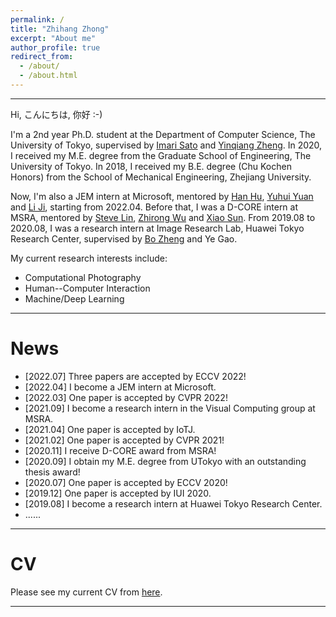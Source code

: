 ```yaml
---
permalink: /
title: "Zhihang Zhong"
excerpt: "About me"
author_profile: true
redirect_from: 
  - /about/
  - /about.html
---
```


---
Hi, こんにちは, 你好 :-)

I'm a 2nd year Ph.D. student at the Department of Computer Science, The University of Tokyo, supervised by [Imari Sato](https://scholar.google.com/citations?user=gtfbzYwAAAAJ&hl=en) and [Yinqiang Zheng](https://scholar.google.com/citations?hl=en&user=JD-5DKcAAAAJ).
In 2020, I received my M.E. degree from the Graduate School of Engineering, The University of Tokyo.
In 2018, I received my B.E. degree (Chu Kochen Honors) from the School of Mechanical Engineering, Zhejiang University. 

Now, I'm also a JEM intern at Microsoft, mentored by [Han Hu](https://scholar.google.com/citations?user=Jkss014AAAAJ&hl=en), [Yuhui Yuan](https://scholar.google.com/citations?hl=en&user=PzyvzksAAAAJ) and [Li Ji](https://scholar.google.com/citations?hl=en&user=xyc52moAAAAJ), starting from 2022.04.
Before that, I was a D-CORE intern at MSRA, mentored by [Steve Lin](https://scholar.google.com/citations?hl=en&user=c3PYmxUAAAAJ), [Zhirong Wu](https://scholar.google.com/citations?hl=en&user=lH4zgcIAAAAJ) and [Xiao Sun](https://scholar.google.com/citations?hl=en&user=wYIe0tYAAAAJ).
From 2019.08 to 2020.08, I was a research intern at Image Research Lab, Huawei Tokyo Research Center, supervised by [Bo Zheng](https://scholar.google.com/citations?hl=en&user=nFb63A4AAAAJ) and Ye Gao.

My current research interests include:
- Computational Photography
- Human--Computer Interaction
- Machine/Deep Learning

---

News
======
- [2022.07] Three papers are accepted by ECCV 2022!
- [2022.04] I become a JEM intern at Microsoft.
- [2022.03] One paper is accepted by CVPR 2022!
- [2021.09] I become a research intern in the Visual Computing group at MSRA.
- [2021.04] One paper is accepted by IoTJ.
- [2021.02] One paper is accepted by CVPR 2021!
- [2020.11] I receive D-CORE award from MSRA!
- [2020.09] I obtain my M.E. degree from UTokyo with an outstanding thesis award!
- [2020.07] One paper is accepted by ECCV 2020!
- [2019.12] One paper is accepted by IUI 2020.
- [2019.08] I become a research intern at Huawei Tokyo Research Center.
- ......

---

CV
======
Please see my current CV from [here](files/zhihangzhong_cv_202207.pdf).

---
<script type='text/javascript' id='clustrmaps' src='//cdn.clustrmaps.com/map_v2.js?cl=080808&w=500&t=tt&d=XXbPPAPR_Tykk65fLeKabiB6-HTFXjsQRAiCOlmsK7w&co=ffffff&cmo=3acc3a&cmn=ff5353&ct=808080'></script>